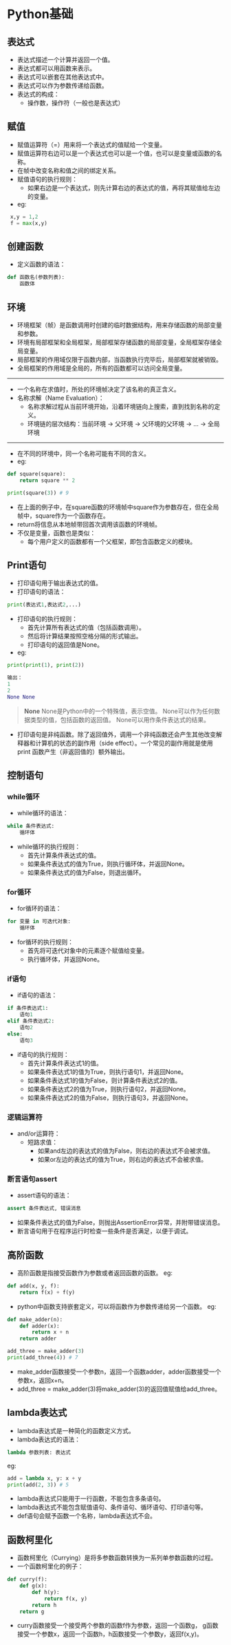 # Python基础
## 表达式
- 表达式描述一个计算并返回一个值。
- 表达式都可以用函数来表示。
- 表达式可以嵌套在其他表达式中。
- 表达式可以作为参数传递给函数。
- 表达式的构成：
    - 操作数，操作符（一般也是表达式）
## 赋值
- 赋值运算符（=）用来将一个表达式的值赋给一个变量。
- 赋值运算符右边可以是一个表达式也可以是一个值，也可以是变量或函数的名称。
- 在帧中改变名称和值之间的绑定关系。
- 赋值语句的执行规则：
    - 如果右边是一个表达式，则先计算右边的表达式的值，再将其赋值给左边的变量。
- eg: 
```python
 x,y = 1,2
 f = max(x,y)
 ```
## 创建函数
- 定义函数的语法：
```python
def 函数名(参数列表):
    函数体
```
## 环境
- 环境框架（帧）是函数调用时创建的临时数据结构，用来存储函数的局部变量和参数。
- 环境有局部框架和全局框架，局部框架存储函数的局部变量，全局框架存储全局变量。
- 局部框架的作用域仅限于函数内部，当函数执行完毕后，局部框架就被销毁。
- 全局框架的作用域是全局的，所有的函数都可以访问全局变量。
---
- 一个名称在求值时，所处的环境帧决定了该名称的真正含义。
- 名称求解（Name Evaluation）：
    - 名称求解过程从当前环境开始，沿着环境链向上搜索，直到找到名称的定义。
    - 环境链的层次结构：当前环境 -> 父环境 -> 父环境的父环境 -> ... -> 全局环境
---
- 在不同的环境中，同一个名称可能有不同的含义。
- eg:
```python
def square(square):
    return square ** 2

print(square(3)) # 9
```
- 在上面的例子中，在square函数的环境帧中square作为参数存在，但在全局帧中，square作为一个函数存在。
- return将信息从本地帧带回首次调用该函数的环境帧。
- 不仅是变量，函数也是类似：
  - 每个用户定义的函数都有一个父框架，即包含函数定义的模块。
## Print语句
- 打印语句用于输出表达式的值。
- 打印语句的语法：
```python
print(表达式1,表达式2,...)
```
- 打印语句的执行规则：
    - 首先计算所有表达式的值（包括函数调用）。
    - 然后将计算结果按照空格分隔的形式输出。
    - 打印语句的返回值是None。
- eg:
```python
print(print(1), print(2))

输出：
1 
2
None None
```
> **None**
None是Python中的一个特殊值，表示空值。
None可以作为任何数据类型的值，包括函数的返回值。
None可以用作条件表达式的结果。
- 打印语句是非纯函数。除了返回值外，调用一个非纯函数还会产生其他改变解释器和计算机的状态的副作用（side effect）。一个常见的副作用就是使用 print 函数产生（非返回值的）额外输出。
## 控制语句
### while循环
- while循环的语法：
```python
while 条件表达式:
    循环体
```
- while循环的执行规则：
    - 首先计算条件表达式的值。
    - 如果条件表达式的值为True，则执行循环体，并返回None。
    - 如果条件表达式的值为False，则退出循环。
### for循环
- for循环的语法：
```python
for 变量 in 可迭代对象:
    循环体
```
- for循环的执行规则：
    - 首先将可迭代对象中的元素逐个赋值给变量。
    - 执行循环体，并返回None。
### if语句
- if语句的语法：
```python
if 条件表达式1:
    语句1
elif 条件表达式2:
    语句2
else:
    语句3
```
- if语句的执行规则：
    - 首先计算条件表达式1的值。
    - 如果条件表达式1的值为True，则执行语句1，并返回None。
    - 如果条件表达式1的值为False，则计算条件表达式2的值。
    - 如果条件表达式2的值为True，则执行语句2，并返回None。
    - 如果条件表达式2的值为False，则执行语句3，并返回None。
### 逻辑运算符
- and/or运算符：
    - 短路求值：
        - 如果and左边的表达式的值为False，则右边的表达式不会被求值。
        - 如果or左边的表达式的值为True，则右边的表达式不会被求值。
### 断言语句assert
- assert语句的语法：
```python
assert 条件表达式, 错误消息
```
- 如果条件表达式的值为False，则抛出AssertionError异常，并附带错误消息。
- 断言语句用于在程序运行时检查一些条件是否满足，以便于调试。
## 高阶函数
- 高阶函数是指接受函数作为参数或者返回函数的函数。
eg:
```python
def add(x, y, f):
    return f(x) + f(y)
```
- python中函数支持嵌套定义，可以将函数作为参数传递给另一个函数。
  eg:
```python
def make_adder(n):
    def adder(x):
        return x + n
    return adder

add_three = make_adder(3)
print(add_three(4)) # 7
```
  - make_adder函数接受一个参数n，返回一个函数adder，adder函数接受一个参数x，返回x+n。
  - add_three = make_adder(3)将make_adder(3)的返回值赋值给add_three。
## lambda表达式
- lambda表达式是一种简化的函数定义方式。
- lambda表达式的语法：
```python
lambda 参数列表: 表达式
```
eg:
```python
add = lambda x, y: x + y
print(add(2, 3)) # 5
```
- lambda表达式只能用于一行函数，不能包含多条语句。
- lambda表达式不能包含赋值语句、条件语句、循环语句、打印语句等。
- def语句会赋予函数一个名称，lambda表达式不会。
## 函数柯里化
- 函数柯里化（Currying）是将多参数函数转换为一系列单参数函数的过程。
- 一个函数柯里化的例子：
```python
def curry(f):
    def g(x):
        def h(y):
            return f(x, y)
        return h
    return g
```
- curry函数接受一个接受两个参数的函数f作为参数，返回一个函数g， g函数接受一个参数x，返回一个函数h，h函数接受一个参数y，返回f(x,y)。
